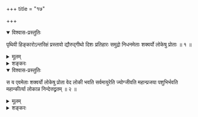 +++
title = "१७"

+++

<details open><summary>विश्वास-प्रस्तुतिः</summary>

पृथिवी हिङ्कारोऽन्तरिक्षं प्रस्तावो द्यौरुद्गीथो दिशः प्रतिहारः समुद्रो
निधनमेताः शक्वर्यो लोकेषु प्रोताः ॥ १ ॥
</details>

<details><summary>मूलम्</summary>

पृथिवी हिङ्कारोऽन्तरिक्षं प्रस्तावो द्यौरुद्गीथो दिशः प्रतिहारः समुद्रो
निधनमेताः शक्वर्यो लोकेषु प्रोताः ॥ १ ॥
</details>

<details><summary>शङ्करः</summary>

पृथिवी हिङ्कार इत्यादि पूर्ववत् । शक्वर्य इति नित्यं बहुवचनं रेवत्य इव ।
लोकेषु प्रोताः ॥
</details>

<details open><summary>विश्वास-प्रस्तुतिः</summary>

स य एवमेताः शक्वर्यो लोकेषु प्रोता वेद लोकी भवति सर्वमायुरेति
ज्योग्जीवति महान्प्रजया पशुभिर्भवति महान्कीर्त्या
लोकान्न निन्देत्तद्व्रतम् ॥ २ ॥
</details>

<details><summary>मूलम्</summary>

स य एवमेताः शक्वर्यो लोकेषु प्रोता वेद लोकी भवति सर्वमायुरेति
ज्योग्जीवति महान्प्रजया पशुभिर्भवति महान्कीर्त्या
लोकान्न निन्देत्तद्व्रतम् ॥ २ ॥
</details>

<details><summary>शङ्करः</summary>

लोकी भवति लोकफलेन युज्यत इत्यर्थः । लोकान्न निन्देत् , तद्व्रतम् ॥

इति सप्तदशखण्डभाष्यम् ॥
</details>

